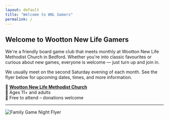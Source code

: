 ```yaml
---
layout: default
title: "Welcome to WNL Gamers"
permalink: /
---
```


## Welcome to Wootton New Life Gamers

We're a friendly board game club that meets monthly at Wootton New Life Methodist Church in Bedford. Whether you're into classic favourites or curious about new games, everyone is welcome — just turn up and join in.

We usually meet on the second Saturday evening of each month. See the flyer below for upcoming dates, times, and more information.

📍 <a href="https://maps.app.goo.gl/3PZ1GrVyryVJnVL29" target="_blank"><strong>Wootton New Life Methodist Church</strong></a>  
👥 Ages 11+ and adults  
🎲 Free to attend – donations welcome  

---

![Family Game Night Flyer](./assets/flyer.png)